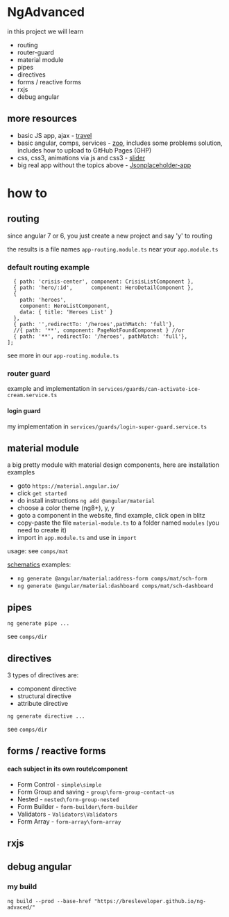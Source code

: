 # NgAdvanced


in this project we will learn

* routing 
* router-guard 
* material module
* pipes
* directives
* forms / reactive forms
* rxjs
* debug angular


## more resources

* basic JS app, ajax - [travel](https://github.com/bresleveloper/db) 
* basic angular, comps, services - [zoo](https://github.com/bresleveloper/breslev-zoo), includes some problems solution, includes how to upload to GitHub Pages (GHP)
* css, css3, animations via js and css3 - [slider](https://github.com/bresleveloper/makeAslider)
* big real app without the topics above - [Jsonplaceholder-app](https://github.com/bresleveloper/Jsonplaceholder-app)

# how to

## routing

since angular 7 or 6, you just create a new project and say 'y' to routing

the results is a file names `app-routing.module.ts` near your `app.module.ts`

### default routing example
```const routes: Routes = [
  { path: 'crisis-center', component: CrisisListComponent },
  { path: 'hero/:id',      component: HeroDetailComponent },
  {
    path: 'heroes',
    component: HeroListComponent,
    data: { title: 'Heroes List' }
  },
  { path: '',redirectTo: '/heroes',pathMatch: 'full'},
  //{ path: '**', component: PageNotFoundComponent } //or
  { path: '**', redirectTo: '/heroes', pathMatch: 'full'},
];
```

see more in our `app-routing.module.ts`

### router guard

example and implementation in `services/guards/can-activate-ice-cream.service.ts`

#### login guard
my implementation in `services/guards/login-super-guard.service.ts`

## material module

a big pretty module with material design components, here are installation examples

* goto `https://material.angular.io/`
* click `get started`
* do install instructions `ng add @angular/material`
* choose a color theme (ng8+), y, y
* goto a component in the website, find example, click open in blitz
* copy-paste the file `material-module.ts` to a folder named `modules` (you need to create it)
* import in `app.module.ts` and use in `import`

usage: see `comps/mat` 


[schematics](https://material.angular.io/guide/schematics) examples: 
* `ng generate @angular/material:address-form comps/mat/sch-form`
* `ng generate @angular/material:dashboard comps/mat/sch-dashboard`


## pipes

`ng generate pipe ...`

see `comps/dir`

## directives
3 types of directives are:
* component directive
* structural directive
* attribute directive

`ng generate directive ...`

see `comps/dir`





## forms / reactive forms

#### each subject in its own route\component

* Form Control - `simple\simple`
* Form Group and saving - `group\form-group-contact-us`
* Nested - `nested\form-group-nested`
* Form Builder - `form-builder\form-builder`
* Validators - `Validators\Validators`
* Form Array - `form-array\form-array`

## rxjs

## debug angular





### my build

`ng build --prod --base-href "https://bresleveloper.github.io/ng-advaced/"`